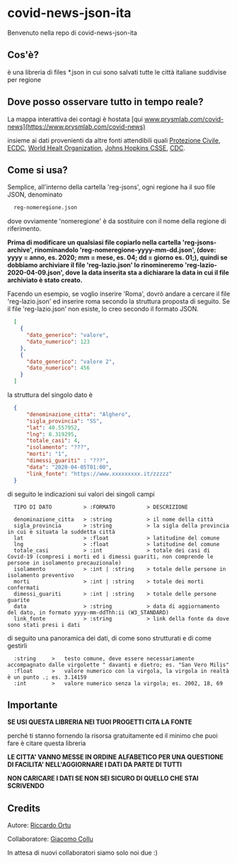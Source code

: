 # covid-news-json-ita

Benvenuto nella repo di covid-news-json-ita

## Cos'è?

è una libreria di files *.json in cui sono salvati tutte le città italiane suddivise per regione

## Dove posso osservare tutto in tempo reale?

La mappa interattiva dei contagi è hostata [qui www.prysmlab.com/covid-news](https://www.prysmlab.com/covid-news)

insieme ai dati provenienti da altre fonti attendibili quali [Protezione Civile](https://www.protezionecivile.it/attivita-rischi/rischio-sanitario/emergenze/coronavirus),
[ECDC](https://www.ecdc.europa.eu/en/geographical-distribution-2019-ncov-cases), [World Healt Organization](https://www.who.int/emergencies/diseases/novel-coronavirus-2019/situation-reports), 
[Johns Hopkins CSSE](https://systems.jhu.edu/), [CDC](https://www.cdc.gov/coronavirus/2019-ncov/index.html).

## Come si usa?

Semplice, all'interno della cartella 'reg-jsons', ogni regione ha il suo file JSON, denominato

```bash
  reg-nomeregione.json
```

dove ovviamente 'nomeregione' è da sostituire con il nome della regione di riferimento.

**Prima di modificare un qualsiasi file copiarlo nella cartella 'reg-jsons-archive', rinominandolo 'reg-nomeregione-yyyy-mm-dd.json', (dove: yyyy = anno, es. 2020; mm = mese, es. 04; dd = giorno es. 01;), quindi se dobbiamo archiviare il file 'reg-lazio.json' lo rinomineremo 'reg-lazio-2020-04-09.json', dove la data inserita sta a dichiarare la data in cui il file archiviato è stato creato.**

Facendo un esempio, se voglio inserire 'Roma', dovrò andare a cercare il file 'reg-lazio.json' ed inserire roma secondo la struttura proposta di seguito.
Se il file 'reg-lazio.json' non esiste, lo creo secondo il formato JSON.

```json
  [
    {
      "dato_generico": "valore",
      "dato_numerico": 123
    },
    {
      "dato_generico": "valore 2",
      "dato_numerico": 456
    }
  ]
```

la struttura del singolo dato è

```json
  {
      "denominazione_citta": "Alghero",
      "sigla_provincia": "SS",
      "lat": 40.557952,
      "lng": 8.319295,
      "totale_casi": 4,
      "isolamento": "???",
      "morti": "1",
      "dimessi_guariti" : "???",
      "data": "2020-04-05T01:00",
      "link_fonte": "https://www.xxxxxxxxx.it/zzzzz"
  }
```

di seguito le indicazioni sui valori dei singoli campi

```
  TIPO DI DATO          > :FORMATO          > DESCRIZIONE
  
  denominazione_citta   > :string           > il nome della città
  sigla_provincia       > :string           > la sigla della provincia in cui è situata la suddetta città
  lat                   > :float            > latitudine del comune
  lng                   > :float            > latitudine del comune
  totale_casi           > :int              > totale dei casi di Covid-19 (compresi i morti ed i dimessi guariti, non comprende le persone in isolamento precauzionale)
  isolamento            > :int | :string    > totale delle persone in isolamento preventivo
  morti                 > :int | :string    > totale dei morti confermati
  dimessi_guariti       > :int | :string    > totale delle persone guarite
  data                  > :string           > data di aggiornamento del dato, in formato yyyy-mm-ddThh:ii (W3_STANDARD)
  link_fonte            > :string           > link della fonte da dove sono stati presi i dati
```

di seguito una panoramica dei dati, di come sono strutturati e di come gestirli

```
  :string     >   testo comune, deve essere necessariamente accompagnato dalle virgolette " davanti e dietro; es. "San Vero Milis"
  :float      >   valore numerico con la virgola, la virgola in realtà è un punto .; es. 3.14159
  :int        >   valore numerico senza la virgola; es. 2002, 18, 69
```

## Importante

**SE USI QUESTA LIBRERIA NEI TUOI PROGETTI CITA LA FONTE**

perché ti stanno fornendo la risorsa gratuitamente ed il minimo che puoi fare è citare questa libreria

**LE CITTA' VANNO MESSE IN ORDINE ALFABETICO PER UNA QUESTIONE DI FACILITA' NELL'AGGIORNARE I DATI DA PARTE DI TUTTI**

**NON CARICARE I DATI SE NON SEI SICURO DI QUELLO CHE STAI SCRIVENDO**

## Credits

Autore: [Riccardo Ortu](https://www.instagram.com/rikozz_)

Collaboratore: [Giacomo Collu](https://www.instagram.com/giacomo_collu)


In attesa di nuovi collaboratori siamo solo noi due :)
